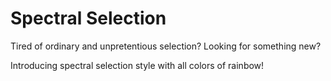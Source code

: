 # Spectral Selection

Tired of ordinary and unpretentious selection? Looking for something new?

Introducing spectral selection style with all colors of rainbow!
